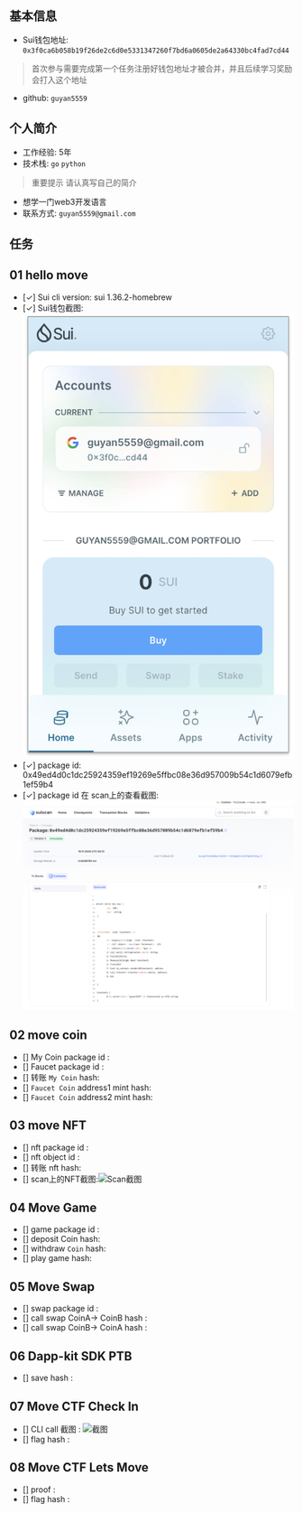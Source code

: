 ## 基本信息
- Sui钱包地址: `0x3f0ca6b058b19f26de2c6d0e5331347260f7bd6a0605de2a64330bc4fad7cd44`
> 首次参与需要完成第一个任务注册好钱包地址才被合并，并且后续学习奖励会打入这个地址
- github: `guyan5559`

## 个人简介
- 工作经验: 5年
- 技术栈: `go` `python` 
> 重要提示 请认真写自己的简介
- 想学一门web3开发语言
- 联系方式:  `guyan5559@gmail.com` 

## 任务

##   01 hello move  
- [✓] Sui cli version: sui 1.36.2-homebrew
- [✓] Sui钱包截图: ![Sui钱包截图](./images/qb.jpg)
- [✓] package id: 0x49ed4d0c1dc25924359ef19269e5ffbc08e36d957009b54c1d6079efb1ef59b4
- [✓] package id 在 scan上的查看截图:![Scan截图](./images/package_testnet.jpg)

##   02 move coin
- [] My Coin package id : 
- [] Faucet package id : 
- [] 转账 `My Coin` hash:
- [] `Faucet Coin` address1 mint hash:
- [] `Faucet Coin` address2 mint hash:

##   03 move NFT
- [] nft package id :
- [] nft object id : 
- [] 转账 nft  hash:
- [] scan上的NFT截图:![Scan截图](./images/你的图片地址)

##   04 Move Game
- [] game package id :
- [] deposit Coin hash:
- [] withdraw `Coin` hash:
- [] play game hash:

##   05 Move Swap
- [] swap package id :
- [] call swap CoinA-> CoinB  hash :
- [] call swap CoinB-> CoinA  hash :

##   06 Dapp-kit SDK PTB
- [] save hash :

##   07 Move CTF Check In
- [] CLI call 截图 : ![截图](./images/你的图片地址)
- [] flag hash :

##   08 Move CTF Lets Move
- [] proof : 
- [] flag hash :
